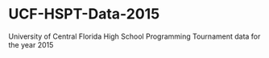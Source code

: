# UCF-HSPT-Data-2015
University of Central Florida High School Programming Tournament data for the year 2015
